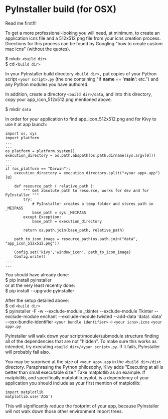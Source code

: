 # PyInstaller build (for OSX)

Read me first!!!

To get a more professional-looking you will need, at minimum, to create an application icns file and a 512x512 png file from your icns creation process. Directions for this process can be found by Googling "how to create custom mac icns" (without the quotes).

$ mkdir `<build dir>`<br/>
$ cd `<build dir>`

In your PyInstaller build directory `<build dir>,` put copies of your Python script `<your script>.py` (the one containing "if __name__ == '__main__': etc.") and any Python modules you have authored.

In addition, create a directory `<build dir>/data`, and into this directory, copy your app_icon_512x512.png mentioned above.

$ mkdir `data`

In order for your application to find app_icon_512x512.png and for Kivy to use it at app launch:
```
import os, sys
import platform
...
...
os_platform = platform.system()
execution_directory = os.path.abspath(os.path.dirname(sys.argv[0]))
...
...
if (os_platform == "Darwin"):
    execution_directory = execution_directory.split("<your app>.app")[0]

    def resource_path ( relative_path ):
        """ Get absolute path to resource, works for dev and for PyInstaller """
        try:
            # PyInstaller creates a temp folder and stores path in _MEIPASS
            base_path = sys._MEIPASS
        except Exception:
            base_path = execution_directory

        return os.path.join(base_path, relative_path)

    path_to_icon_image = resource_path(os.path.join("data", "app_icon_512x512.png"))

    Config.set('kivy','window_icon', path_to_icon_image)
    Config.write()
...
...
```

You should have already done:<br/>
$ pip install pyinstaller<br/>
or at the very least recently done:<br/>
$ pip install --upgrade pyinstaller

After the setup detailed above:<br/>
$ cd `<build dir>`<br/>
$ pyinstaller -F -w --exclude-module _tkinter --exclude-module Tkinter --exclude-module enchant --exclude-module twisted --add-data 'data/*.*:data' --osx-bundle-identifier `<your bundle identifier>`  -i `<your icns>.icns`  `<your app>.py`

PyInstaller will walk down your script/module/submodule structure finding all of the dependencies that are not "hidden". To make sure this works as intended, try executing `<build dir>/<your script>.py`. If it fails, PyInstaller will probably fail also.

You may be surprised at the size of `<your app>.app` in the `<build dir>/dist` directory. Paraphrasing the Python philosophy, Kivy adds "Executing at all is better than small executable size." Take matplotlib as an example. If matplotlib, and specifically matplotlib.pyplot, is a dependency of your application you should include as your first mention of matplotlib:
```
import matplotlib
matplotlib.use('AGG')
```
This will significantly reduce the footprint of your app, because PyInstaller will not walk down those other environment import trees.
